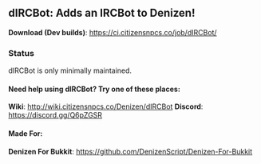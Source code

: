 dIRCBot: Adds an IRCBot to Denizen!
-----------------------------------


**Download (Dev builds)**: https://ci.citizensnpcs.co/job/dIRCBot/

### Status

dIRCBot is only minimally maintained.

#### Need help using dIRCBot? Try one of these places:

**Wiki**: http://wiki.citizensnpcs.co/Denizen/dIRCBot
**Discord**: https://discord.gg/Q6pZGSR

#### Made For:

**Denizen For Bukkit**: https://github.com/DenizenScript/Denizen-For-Bukkit
